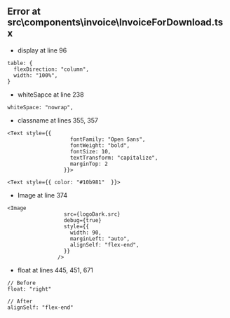 ## Error at src\components\invoice\InvoiceForDownload.tsx

- display at line 96
```
table: {
  flexDirection: "column",
  width: "100%",
}
```

- whiteSapce at line 238
```
whiteSpace: "nowrap",   
```

- classname at lines 355, 357
```
<Text style={{
                    fontFamily: "Open Sans",
                    fontWeight: "bold",
                    fontSize: 10,
                    textTransform: "capitalize",
                    marginTop: 2
                  }}>

<Text style={{ color: "#10b981"  }}>
```

- Image at line 374
```
<Image
                  src={logoDark.src}
                  debug={true}
                  style={{
                    width: 90,
                    marginLeft: "auto",
                    alignSelf: "flex-end",
                  }}
                />
```

- float at lines 445, 451, 671
```
// Before
float: "right"

// After
alignSelf: "flex-end"
```